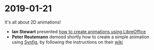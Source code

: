 # 2019-01-21

It's all about 2D animations!

* **Ian Stewart** presented [how to create animations using LibreOffice](libreoffice_animations)
* **Peter Reutemann** demoed shortly how to create a simple animation using [Synfig](https://www.synfig.org/), by following the instructions on their [wiki](https://wiki.synfig.org/Doc:Animation_Basics)

